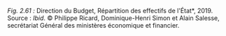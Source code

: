 *Fig. 2.61 :* Direction du Budget, Répartition des effectifs de l'État*, 2019.  
Source : *Ibid*. © Philippe Ricard, Dominique-Henri Simon et Alain Salesse, secrétariat Général des ministères économique et financier.